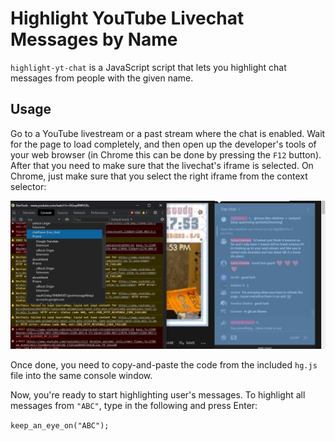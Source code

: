 # Highlight YouTube Livechat Messages by Name

`highlight-yt-chat` is a JavaScript script that lets you highlight chat messages
from people with the given name.

## Usage

Go to a YouTube livestream or a past stream where the chat is enabled. Wait for
the page to load completely, and then open up the developer's tools of your web
browser (in Chrome this can be done by pressing the `F12` button). After that
you need to make sure that the livechat's iframe is selected. On Chrome, just
make sure that you select the right iframe from the context selector:

![select chatframe from the context selector](chatframe.png)

Once done, you need to copy-and-paste the code from the included `hg.js` file
into the same console window.

Now, you're ready to start highlighting user's messages. To highlight all
messages from `"ABC"`, type in the following and press Enter:

`keep_an_eye_on("ABC");`
